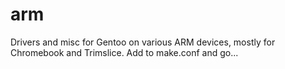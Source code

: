 arm
===

Drivers and misc for Gentoo on various ARM devices, mostly for Chromebook and Trimslice.  Add to make.conf and go...
